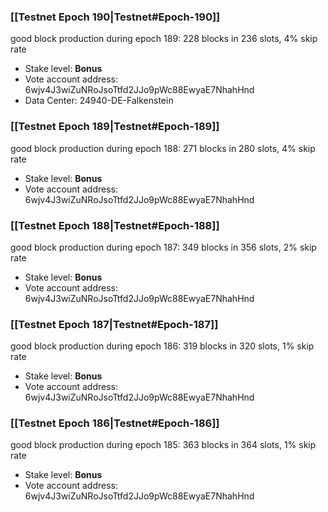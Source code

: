 ### [[Testnet Epoch 190|Testnet#Epoch-190]]
good block production during epoch 189: 228 blocks in 236 slots, 4% skip rate
* Stake level: **Bonus**
* Vote account address: 6wjv4J3wiZuNRoJsoTtfd2JJo9pWc88EwyaE7NhahHnd
* Data Center: 24940-DE-Falkenstein
### [[Testnet Epoch 189|Testnet#Epoch-189]]
good block production during epoch 188: 271 blocks in 280 slots, 4% skip rate
* Stake level: **Bonus**
* Vote account address: 6wjv4J3wiZuNRoJsoTtfd2JJo9pWc88EwyaE7NhahHnd
### [[Testnet Epoch 188|Testnet#Epoch-188]]
good block production during epoch 187: 349 blocks in 356 slots, 2% skip rate
* Stake level: **Bonus**
* Vote account address: 6wjv4J3wiZuNRoJsoTtfd2JJo9pWc88EwyaE7NhahHnd
### [[Testnet Epoch 187|Testnet#Epoch-187]]
good block production during epoch 186: 319 blocks in 320 slots, 1% skip rate
* Stake level: **Bonus**
* Vote account address: 6wjv4J3wiZuNRoJsoTtfd2JJo9pWc88EwyaE7NhahHnd
### [[Testnet Epoch 186|Testnet#Epoch-186]]
good block production during epoch 185: 363 blocks in 364 slots, 1% skip rate
* Stake level: **Bonus**
* Vote account address: 6wjv4J3wiZuNRoJsoTtfd2JJo9pWc88EwyaE7NhahHnd